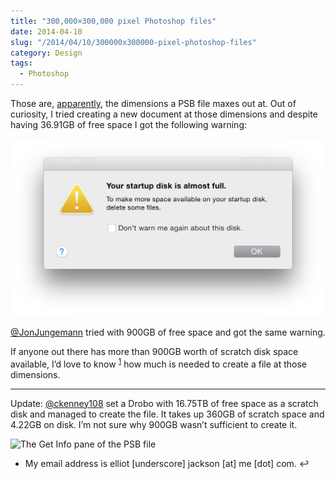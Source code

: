 ```yaml
---
title: "300,000×300,000 pixel Photoshop files"
date: 2014-04-10
slug: "/2014/04/10/300000x300000-pixel-photoshop-files"
category: Design
tags:
  - Photoshop
---
```


Those are, [apparently](https://www.adobe.com/devnet-apps/photoshop/fileformatashtml/), the dimensions a PSB file maxes out at. Out of curiosity, I tried creating a new document at those dimensions and despite having 36.91GB of free space I got the following warning:

![OS X's “Your startup disk is almost full” warning dialog](/static/posts/300000x300000-pixel-photoshop-files/Screen_Shot_2015-04-10_at_23.06.12.png)

[@JonJungemann](http://twitter.com/JonJungemann) tried with 900GB of free space and got the same warning.

If anyone out there has more than 900GB worth of scratch disk space available, I’d love to know <sup id="fnref-175-2"><a href="#fn-175-2">1</a></sup> how much is needed to create a file at those dimensions.

* * *

Update: [@ckenney108](http://twitter.com/ckenney108) set a Drobo with 16.75TB of free space as a scratch disk and managed to create the file. It takes up 360GB of scratch space and 4.22GB on disk. I’m not sure why 900GB wasn’t sufficient to create it.

![The Get Info pane of the PSB file](https://elliotekj.com/wp-content/uploads/2014/04/proof.png)

- My email address is elliot [underscore] jackson [at] me [dot] com.&nbsp;↩

